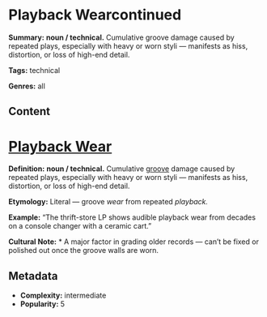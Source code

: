 # Playback Wearcontinued

**Summary:** **noun / technical.** Cumulative groove damage caused by repeated plays, especially with heavy or worn styli — manifests as hiss, distortion, or loss of high-end detail.

**Tags:** technical

**Genres:** all

## Content

# [Playback Wear](../p/playback-wear.md)

**Definition:** **noun / technical.** Cumulative [groove](../g/groove-wear.md) damage caused by repeated plays, especially with heavy or worn styli — manifests as hiss, distortion, or loss of high-end detail.

**Etymology:** Literal — groove *wear* from repeated *playback.*

**Example:** “The thrift-store LP shows audible playback wear from decades on a console changer with a ceramic cart.”

**Cultural Note:** * A major factor in grading older records — can’t be fixed or polished out once the groove walls are worn.

## Metadata

- **Complexity:** intermediate
- **Popularity:** 5
